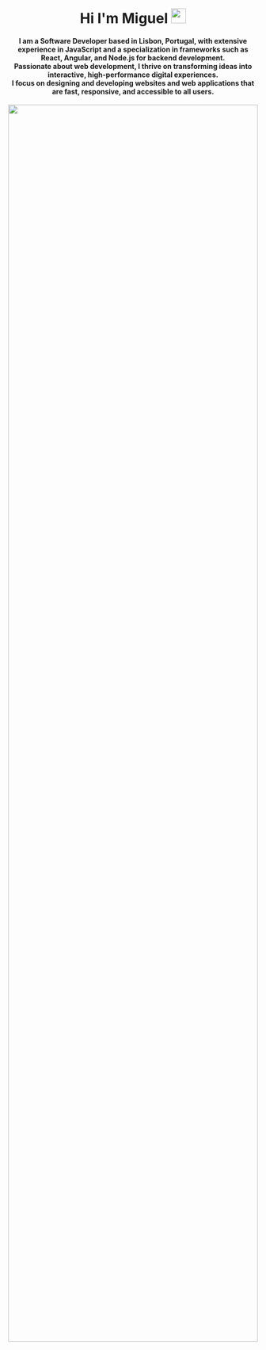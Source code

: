 <h1 align="center">Hi I'm Miguel <img src="https://github.com/Miguel-S-T/profile_presentation/blob/main/assets/wave.gif" width="30px"></h1>
<h4 align="center">I am a Software Developer based in Lisbon, Portugal, with extensive experience in JavaScript and a specialization in frameworks such as React, Angular, and Node.js for backend development.</br> Passionate about web development, I thrive on transforming ideas into interactive, high-performance digital experiences. </br> I focus on designing and developing websites and web applications that are fast, responsive, and accessible to all users.</h4>

<div align="center"><img src="https://github.com/Miguel-S-T/profile_presentation/blob/main/assets/coding1.gif" width="100%" height="80%"></div>
